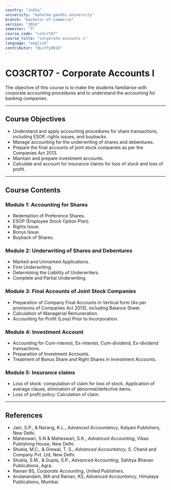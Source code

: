 ```yaml
---
country: "india"
university: "mahatma-gandhi-university"
branch: "bachelor-of-commerce"
version: "2024"
semester: "3"
course_code: "co3crt07"
course_title: "corporate-accounts-i"
language: "english"
contributor: "@Luffy0016"
---
```

# CO3CRT07 - Corporate Accounts I

The objective of this course is to make the students familiarise with corporate accounting procedures and to understand the accounting for banking companies.

---
## Course Objectives

* Understand and apply accounting procedures for share transactions, including ESOP, rights issues, and buybacks.
* Manage accounting for the underwriting of shares and debentures.
* Prepare the final accounts of joint stock companies as per the Companies Act 2013.
* Maintain and prepare investment accounts.
* Calculate and account for insurance claims for loss of stock and loss of profit.

---
## Course Contents

### Module 1: Accounting for Shares  
* Redemption of Preference Shares.
* ESOP (Employee Stock Option Plan).
* Rights Issue.
* Bonus Issue.
* Buyback of Shares.

### Module 2: Underwriting of Shares and Debentures 
* Marked and Unmarked Applications.
* Firm Underwriting.
* Determining the Liability of Underwriters.
* Complete and Partial Underwriting.

### Module 3: Final Accounts of Joint Stock Companies  
* Preparation of Company Final Accounts in Vertical form (As per provisions of Companies Act 2013), including Balance Sheet.
* Calculation of Managerial Remuneration.
* Accounting for Profit (Loss) Prior to Incorporation.

### Module 4: Investment Account  
* Accounting for Cum-interest, Ex-interest, Cum-dividend, Ex-dividend transactions.
* Preparation of Investment Accounts.
* Treatment of Bonus Share and Right Shares in Investment Accounts.

### Module 5: Insurance claims  
* Loss of stock: computation of claim for loss of stock, Application of average clause, elimination of abnormal/defective items.
* Loss of profit policy: Calculation of claim.

---
## References
* Jain, S.P., & Narang, K.L., *Advanced Accountancy*, Kalyani Publishers, New Delhi.
* Maheswari, S.N & Maheswari, S.K., *Advanced Accounting*, Vikas Publishing House, New Delhi.
* Shukla, M.C., & Grewal, T. S., *Advanced Accountancy*, S. Chand and Company Pvt. Ltd, New Delhi.
* Shukla, S.M., & Gupta, S.P., *Advanced Accounting*, Sahitya Bhavan Publications, Agra.
* Raman BS, *Corporate Accounting*, United Publishers.
* Arulanandam, MA and Raman, KS, *Advanced Accountancy*, Himalaya Publications, Mumbai.